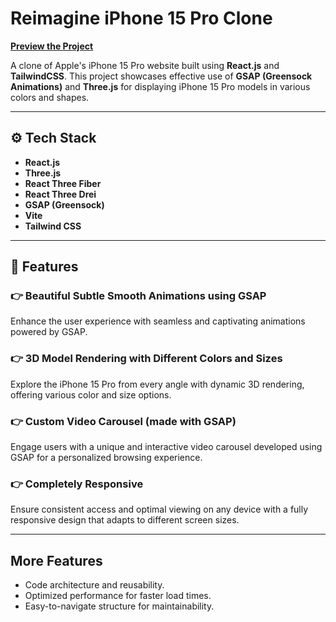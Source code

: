 
# **Reimagine iPhone 15 Pro Clone**

**[Preview the Project](https://reimagine-iphone.netlify.app/)**

A clone of Apple's iPhone 15 Pro website built using **React.js** and **TailwindCSS**. This project showcases effective use of **GSAP (Greensock Animations)** and **Three.js** for displaying iPhone 15 Pro models in various colors and shapes.

---

## **⚙️ Tech Stack**

- **React.js**
- **Three.js**
- **React Three Fiber**
- **React Three Drei**
- **GSAP (Greensock)**
- **Vite**
- **Tailwind CSS**

---

## **🔋 Features**

### 👉 **Beautiful Subtle Smooth Animations using GSAP**

Enhance the user experience with seamless and captivating animations powered by GSAP.

### 👉 **3D Model Rendering with Different Colors and Sizes**

Explore the iPhone 15 Pro from every angle with dynamic 3D rendering, offering various color and size options.

### 👉 **Custom Video Carousel (made with GSAP)**

Engage users with a unique and interactive video carousel developed using GSAP for a personalized browsing experience.

### 👉 **Completely Responsive**

Ensure consistent access and optimal viewing on any device with a fully responsive design that adapts to different screen sizes.

---

## **More Features**

- Code architecture and reusability.
- Optimized performance for faster load times.
- Easy-to-navigate structure for maintainability.

